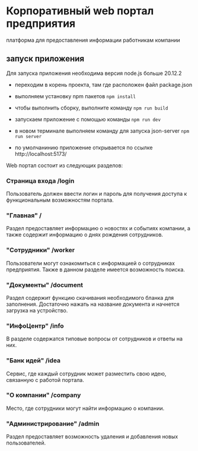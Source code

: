 # Корпоративный web портал предприятия

 платформа для предоставления информации работникам компании

## запуск приложения

Для запуска приложения необходима версия node.js больше 20.12.2

- переходим в корень проекта, там где расположен файл package.json

- выполняем установку npm пакетов `npm install`

- чтобы выполнить сборку, выполните команду `npm run build`

- запускаем приложение с помощью команды `npm run dev`

- в новом терминале выполняем команду для запуска json-server `npm run server`

- по умолчанинию приложение открывается по ссылке http://localhost:5173/

Web портал состоит из следующих разделов:

### **Страница входа** /login

Пользователь должен ввести логин и пароль для получения доступа к функциональным возможностям портала.

### **"Главная"** /

Раздел предоставляет информацию о новостях и событиях компании, а также содержит информацию о днях рождения сотрудников.

### **"Сотрудники"** /worker

Пользователи могут ознакомиться с информацией о сотрудниках предприятия. Также в данном разделе имеется возможность поиска.

### **"Документы"** /document

Раздел содержит функцию скачивания необходимого бланка для заполнения. Достаточно нажать на название документа и начнется загрузка на устройство.

### **"ИнфоЦентр"** /info

В разделе содержатся типовые вопросы от сотрудников и ответы на них.

### **"Банк идей"** /idea

Сервис, где каждый сотрудник может разместить свою идею, связанную с работой портала.

### **"О компании"** /company

Место, где сотрудники могут найти информацию о компании.

### **"Администрирование"** /admin

Раздел предоставляет возможность удаления и добавления новых пользователей.
